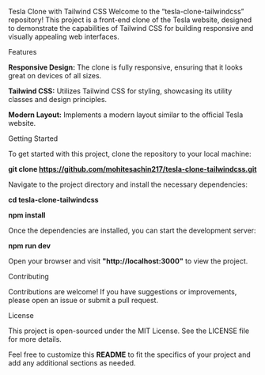 Tesla Clone with Tailwind CSS
Welcome to the “tesla-clone-tailwindcss” repository! This project is a front-end clone of the Tesla website, designed to demonstrate the capabilities of Tailwind CSS for building responsive and visually appealing web interfaces.

Features

**Responsive Design:** The clone is fully responsive, ensuring that it looks great on devices of all sizes.

**Tailwind CSS:** Utilizes Tailwind CSS for styling, showcasing its utility classes and design principles.

**Modern Layout:** Implements a modern layout similar to the official Tesla website.

Getting Started

To get started with this project, clone the repository to your local machine:

**git clone https://github.com/mohitesachin217/tesla-clone-tailwindcss.git**

Navigate to the project directory and install the necessary dependencies:

**cd tesla-clone-tailwindcss**

**npm install**

Once the dependencies are installed, you can start the development server:

**npm run dev**

Open your browser and visit **"http://localhost:3000"** to view the project.

Contributing

Contributions are welcome! If you have suggestions or improvements, please open an issue or submit a pull request.

License

This project is open-sourced under the MIT License. See the LICENSE file for more details.

Feel free to customize this **README** to fit the specifics of your project and add any additional sections as needed.
